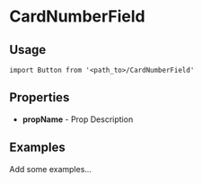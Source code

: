 # CardNumberField

## Usage

```
import Button from '<path_to>/CardNumberField'
```

## Properties

- **propName** - Prop Description

## Examples

Add some examples...
